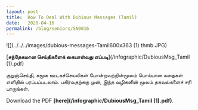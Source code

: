 ```yaml
---
layout: post
title:  How To Deal With Dubious Messages (Tamil)
date:   2020-04-16
permalink: /blog/seniors/SN0016
---
```


![](../../../images/dubious-messages-Tamil600x363 (1) thmb.JPG)

[**சந்தேகமான செய்திகளைக் கையாள்வது எப்படி**](/infographic/DubiousMsg_Tamil (1).pdf)

குறுஞ்செய்தி, சமூக ஊடகச்செயலிகள் போன்றவற்றின்மூலம் பொய்யான கதைகள் எளிதில் பரப்பப்படலாம். பகிர்வதற்ககு முன், இந்த வழிகளின் மூலம் தகவல்களைச் சரி பாருங்கள்.

Download the PDF **[here](/infographic/DubiousMsg_Tamil (1).pdf)**.

